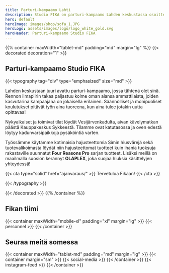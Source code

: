 ```yaml
---
title: Parturi-kampaamo Lahti
description: Studio FIKA on parturi-kampaamo Lahden keskustassa osoitteessa Vesijärvenkatu 34, 15140 Lahti. Tuotevalikoimaan lukeutuu suositut Four Reasons Pro ja OLAPLEX. Varaa parturi tai kampaaja, nettiajanvaraus 24/7.
hero: default
heroImage: images/shop/sofa_1.JPG
heroLogo: assets/images/logo/logo_white_gold.svg
heroHeader: Parturi-kampaamo Studio FIKA
---
```


<section>

{{% container maxWidth="tablet-md" padding="md" margin="lg" %}}
{{< decorated decoration="1" >}}

# Parturi-kampaamo Studio FIKA

{{< typography tag="div" type="emphasized" size="md" >}}

Lahden keskustaan juuri avattu parturi-kampaamo, jossa tähtenä olet sinä. Rennon
ilmapiirin takaa paljastuu kolme oman alansa ammattilaista, joiden kasvutarina
kampaajana on jokaisella erilainen. Säännölliset ja monipuoliset koulutukset
pitävät työn aina tuoreena, kun aina tulee jotakin uutta opittavaa!

Nykyaikaiset ja toimivat tilat löydät Vesijärvenkadulta, aivan kävelymatkan
päästä Kauppakeskus Sykkeestä. Tilamme ovat katutasossa ja oven edestä löytyy
kadunvarsipaikkoja pysäköintiä varten.

Työssämme käytämme kotimaisia hajusteettomia Simin hiusvärejä sekä
tuotevalikoimasta löydät niin hajusteettomat tuotteet kuin ihania tuoksuja
rakastaville suunnatut **Four Reasons Pro** sarjan tuotteet. Lisäksi meillä on
maailmalla suosion kerännyt **OLAPLEX**, joka suojaa hiuksia käsittelyjen
yhteydessä!


{{< cta type="solid" href="ajanvaraus/" >}}
Tervetuloa Fikaan!
{{< /cta >}}

{{< /typography >}}


{{< /decorated >}}
{{% /container %}}

</section>

<section>

## Fikan tiimi

{{< container maxWidth="mobile-xl" padding="xl" margin="lg" >}}
{{< personnel >}}
{{< /container >}}

</section>

<section>

## Seuraa meitä somessa

{{< container maxWidth="tablet-md" padding="md" margin="lg" >}}
{{< container margin="sm" >}}
{{< social-media >}}
{{< /container >}}
{{< instagram-feed >}}
{{< /container >}}

</section>
